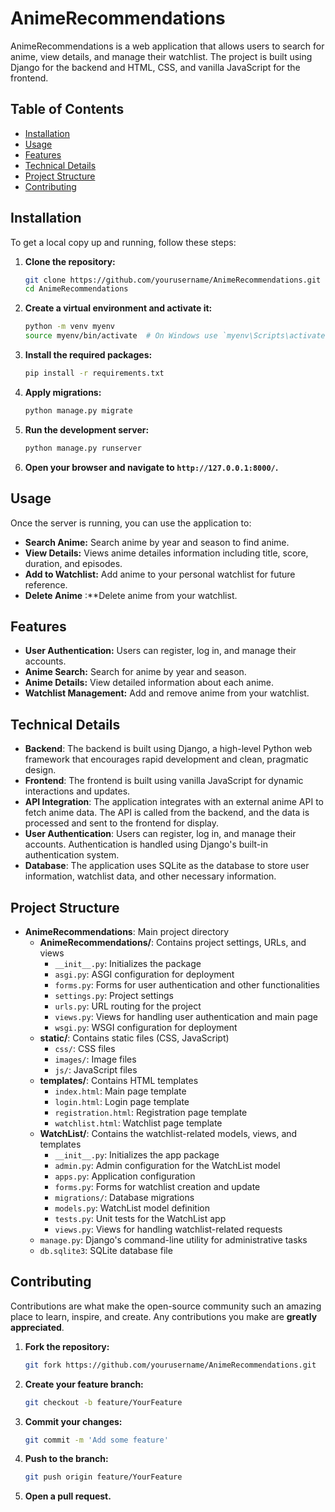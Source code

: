 # AnimeRecommendations

AnimeRecommendations is a web application that allows users to search for anime, view details, and manage their watchlist. The project is built using Django for the backend and HTML, CSS, and vanilla JavaScript for the frontend.

## Table of Contents

- [Installation](#installation)
- [Usage](#usage)
- [Features](#features)
- [Technical Details](#technical-details)
- [Project Structure](#project-structure)
- [Contributing](#contributing)

## Installation

To get a local copy up and running, follow these steps:

1. **Clone the repository:**
    ```sh
    git clone https://github.com/yourusername/AnimeRecommendations.git
    cd AnimeRecommendations
    ```

2. **Create a virtual environment and activate it:**
    ```sh
    python -m venv myenv
    source myenv/bin/activate  # On Windows use `myenv\Scripts\activate`
    ```

3. **Install the required packages:**
    ```sh
    pip install -r requirements.txt
    ```

4. **Apply migrations:**
    ```sh
    python manage.py migrate
    ```

5. **Run the development server:**
    ```sh
    python manage.py runserver
    ```

6. **Open your browser and navigate to `http://127.0.0.1:8000/`.**

## Usage

Once the server is running, you can use the application to:

- **Search Anime:** Search anime by year and season  to find anime.
- **View Details:** Views anime  detailes information including title, score, duration, and episodes.
- **Add to Watchlist:** Add anime to your personal watchlist for future reference.
- **Delete Anime** :**Delete anime from your watchlist.

## Features

- **User Authentication:** Users can register, log in, and manage their accounts.
- **Anime Search:** Search for anime  by year and season.
- **Anime Details:** View detailed information about each anime.
- **Watchlist Management:** Add and remove anime from your watchlist.

## Technical Details

- **Backend**: The backend is built using Django, a high-level Python web framework that encourages rapid development and clean, pragmatic design.
- **Frontend**: The frontend is built using vanilla JavaScript for dynamic interactions and updates.
- **API Integration**: The application integrates with an external anime API to fetch anime data. The API is called from the backend, and the data is processed and sent to the frontend for display.
- **User Authentication**: Users can register, log in, and manage their accounts. Authentication is handled using Django's built-in authentication system.
- **Database**: The application uses SQLite as the database to store user information, watchlist data, and other necessary information.

## Project Structure

- **AnimeRecommendations**: Main project directory
  - **AnimeRecommendations/**: Contains project settings, URLs, and views
    - `__init__.py`: Initializes the package
    - `asgi.py`: ASGI configuration for deployment
    - `forms.py`: Forms for user authentication and other functionalities
    - `settings.py`: Project settings
    - `urls.py`: URL routing for the project
    - `views.py`: Views for handling user authentication and main page
    - `wsgi.py`: WSGI configuration for deployment
  - **static/**: Contains static files (CSS, JavaScript)
    - `css/`: CSS files
    - `images/`: Image files
    - `js/`: JavaScript files
  - **templates/**: Contains HTML templates
    - `index.html`: Main page template
    - `login.html`: Login page template
    - `registration.html`: Registration page template
    - `watchlist.html`: Watchlist page template
  - **WatchList/**: Contains the watchlist-related models, views, and templates
    - `__init__.py`: Initializes the app package
    - `admin.py`: Admin configuration for the WatchList model
    - `apps.py`: Application configuration
    - `forms.py`: Forms for watchlist creation and update
    - `migrations/`: Database migrations
    - `models.py`: WatchList model definition
    - `tests.py`: Unit tests for the WatchList app
    - `views.py`: Views for handling watchlist-related requests
  - `manage.py`: Django's command-line utility for administrative tasks
  - `db.sqlite3`: SQLite database file

## Contributing

Contributions are what make the open-source community such an amazing place to learn, inspire, and create. Any contributions you make are **greatly appreciated**.

1. **Fork the repository:**
    ```sh
    git fork https://github.com/yourusername/AnimeRecommendations.git
    ```

2. **Create your feature branch:**
    ```sh
    git checkout -b feature/YourFeature
    ```

3. **Commit your changes:**
    ```sh
    git commit -m 'Add some feature'
    ```

4. **Push to the branch:**
    ```sh
    git push origin feature/YourFeature
    ```

5. **Open a pull request.**
